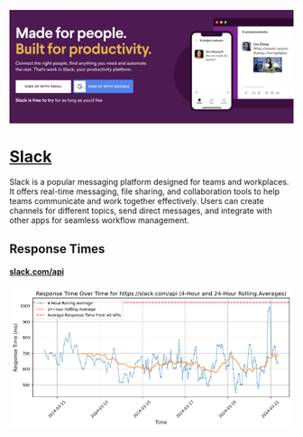 [![Visit Slack](imagePreview.png)](https://slack.dev)

# [Slack](https://slack.dev)

Slack is a popular messaging platform designed for teams and workplaces. It offers real-time messaging, file sharing, and collaboration tools to help teams communicate and work together effectively. Users can create channels for different topics, send direct messages, and integrate with other apps for seamless workflow management.

## Response Times

#### [slack.com/api](https://slack.com/api)

![slack.com/api](response-time-charts/736c61636b2e636f6d2f617069.png)
